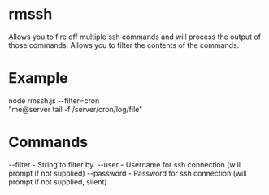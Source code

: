 rmssh
=

Allows you to fire off multiple ssh commands and will process the output of those commands.
Allows you to filter the contents of the commands.

Example
===

node rmssh.js --filter=cron \
"me@server tail -f /server/cron/log/file"

Commands
===

--filter - String to filter by.
--user - Username for ssh connection (will prompt if not supplied)
--password - Password for ssh connection (will prompt if not supplied, silent)
